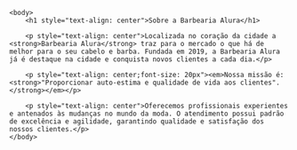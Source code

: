 <!DOCTYPE html>
<html lang="pt-br">
    <head>
        <neta charset="UTF-8">
        <title>Barbearia Alura</title>
    <head>
    <body></body>

    <body>
        <h1 style="text-align: center">Sobre a Barbearia Alura</h1>

        <p style="text-align: center">Localizada no coração da cidade a <strong>Barbearia Alura</strong> traz para o mercado o que há de melhor para o seu cabelo e barba. Fundada em 2019, a Barbearia Alura já é destaque na cidade e conquista novos clientes a cada dia.</p>

        <p style="text-align: center;font-size: 20px"><em>Nossa missão é: <strong>"Proporcionar auto-estima e qualidade de vida aos clientes".</strong></em></p>

        <p style="text-align: center">Oferecemos profissionais experientes e antenados às mudanças no mundo da moda. O atendimento possui padrão de excelência e agilidade, garantindo qualidade e satisfação dos nossos clientes.</p>
    </body>
</html>

